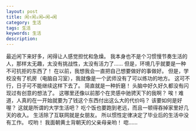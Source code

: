 ```yaml
---
layout: post
title: 闲↑闲↓闲←闲→闲
category: 生活
tags: 生活
keywords: 生活
description: 
---
```

最近闲下来好多，闲得让人感觉担忧和急燥。
我本身也不是个习惯慢节奏生活的人，那样太无趣，太没有挑战性，太没有活力了……
但是，环境几乎就要是一种不可抗拒的东西了！
在以前，我想我会一直把自己想要做好的事做好。
但是，学校没有了机房（电脑自习室），我就像是一个武师没有了可以练功的地方。
这可不行，日子可不能继续这样下去了。
简直就是一种折磨！
头脑中好久好久都没有闪现过有创意的想法了。
这哪里还像以前那个在灵感中驰骋天下的我啊？
唉！难道，人真的在一开始就要为了钱这个东西付出这么大的代价吗？
该要如何是好喔？
这就是所谓的大学生活吧？
吃个饭也要跑到老远，而且一顿得吞掉家里好几天的收入。
生活除了互联网就是女朋友。
所以惯性定律决定了毕业后的生活中没有工作。
哎哟！
我面朝黄土背朝天的父亲母亲哟！
唿……